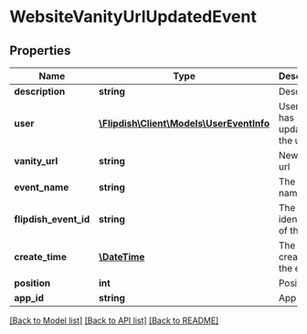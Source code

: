 # WebsiteVanityUrlUpdatedEvent

## Properties
Name | Type | Description | Notes
------------ | ------------- | ------------- | -------------
**description** | **string** | Description | [optional] 
**user** | [**\Flipdish\Client\Models\UserEventInfo**](UserEventInfo.md) | User who has updated the url | [optional] 
**vanity_url** | **string** | New vanity url | [optional] 
**event_name** | **string** | The event name | [optional] 
**flipdish_event_id** | **string** | The identitfier of the event | [optional] 
**create_time** | [**\DateTime**](\DateTime.md) | The time of creation of the event | [optional] 
**position** | **int** | Position | [optional] 
**app_id** | **string** | App id | [optional] 

[[Back to Model list]](../README.md#documentation-for-models) [[Back to API list]](../README.md#documentation-for-api-endpoints) [[Back to README]](../README.md)


